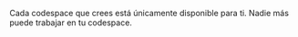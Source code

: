 Cada codespace que crees está únicamente disponible para ti. Nadie más puede trabajar en tu codespace.
